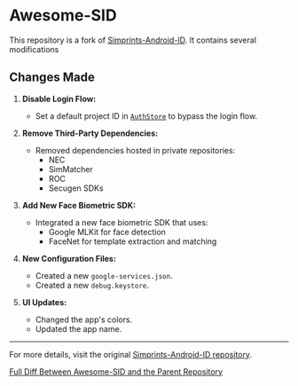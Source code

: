 # Awesome-SID

This repository is a fork of [Simprints-Android-ID](https://github.com/Simprints/Android-Simprints-ID). It contains several modifications

## Changes Made

1. **Disable Login Flow:**
    - Set a default project ID in [`AuthStore`]( ) to bypass the login flow.

2. **Remove Third-Party Dependencies:**
    - Removed dependencies hosted in private repositories:
        - NEC
        - SimMatcher
        - ROC
        - Secugen SDKs

3. **Add New Face Biometric SDK:**
    - Integrated a new face biometric SDK that uses:
        - Google MLKit for face detection
        - FaceNet for template extraction and matching

4. **New Configuration Files:**
    - Created a new `google-services.json`.
    - Created a new `debug.keystore`.

5. **UI Updates:**
    - Changed the app's colors.
    - Updated the app name.

---

For more details, visit the original [Simprints-Android-ID repository](https://github.com/Simprints/Android-Simprints-ID).

[Full Diff Between Awesome-SID and the Parent Repository](https://github.com/Simprints/Android-Simprints-ID/compare/main...meladRaouf:Awesome-SID:main)
